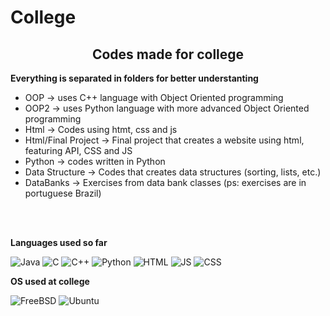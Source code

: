 # College

<h2 align="center">Codes made for college</h2>



**Everything is separated in folders for better understanting**

- OOP -> uses C++ language with Object Oriented programming
- OOP2 -> uses Python language with more advanced Object Oriented programming
- Html -> Codes using htmt, css and js
- Html/Final Project -> Final project that creates a website using html, featuring API, CSS and JS
- Python -> codes written in Python
- Data Structure -> Codes that creates data structures (sorting, lists, etc.)
- DataBanks -> Exercises from data bank classes (ps: exercises are in portuguese Brazil)

<br><br>

**Languages used so far**

![Java](https://img.shields.io/badge/Java-ED8B00?style=for-the-badge&logo=openjdk&logoColor=black)
![C](https://img.shields.io/badge/c-%2300599C.svg?style=for-the-badge&logo=c&logoColor=white)
![C++](https://img.shields.io/badge/C%2B%2B-00599C?style=for-the-badge&logo=c%2B%2B&logoColor=white)
![Python](https://img.shields.io/badge/Python-14354C?style=for-the-badge&logo=python&logoColor=white)
![HTML](https://img.shields.io/badge/HTML5-E34F26?style=for-the-badge&logo=html5&logoColor=white)
![JS](https://img.shields.io/badge/JavaScript-323330?style=for-the-badge&logo=javascript&logoColor=F7DF1E)
![CSS](https://img.shields.io/badge/CSS-239120?&style=for-the-badge&logo=css3&logoColor=white)


**OS used at college**

![FreeBSD](https://img.shields.io/badge/-FreeBSD-%23870000?style=for-the-badge&logo=freebsd&logoColor=white)
![Ubuntu](https://img.shields.io/badge/Ubuntu-E95420?style=for-the-badge&logo=ubuntu&logoColor=white)

